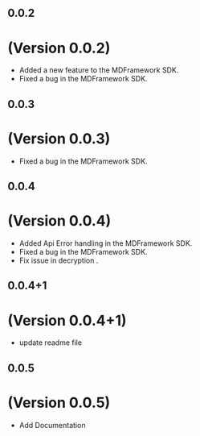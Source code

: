 ## 0.0.2
# (Version 0.0.2)
- Added a new feature to the MDFramework SDK.
- Fixed a bug in the MDFramework SDK.

## 0.0.3
# (Version 0.0.3)
- Fixed a bug in the MDFramework SDK.

## 0.0.4
# (Version 0.0.4)
- Added Api Error handling in the MDFramework SDK.
- Fixed a bug in the MDFramework SDK.
- Fix issue in decryption .
## 0.0.4+1
# (Version 0.0.4+1)
- update readme file
## 0.0.5
# (Version 0.0.5)
- Add Documentation





